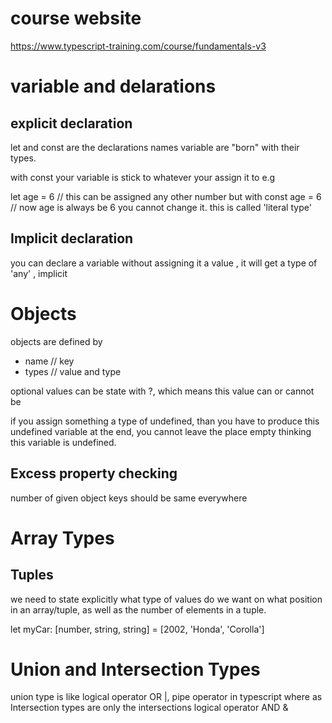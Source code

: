 # course website
https://www.typescript-training.com/course/fundamentals-v3

# variable and delarations

## explicit declaration
let and const are the declarations names
variable are "born" with their types.

with const your variable is stick to whatever your assign it to e.g

let age = 6 // this can be assigned any other number
but with const age = 6 // now age is always be 6 you cannot change it.
this is called 'literal type'

## Implicit declaration

you can declare a variable without assigning it a value , it will get a type of 'any' , implicit

# Objects
objects are defined by 
- name // key
- types // value and type

optional values can be state with ?, which means this value can or cannot be 

if you assign something a type of undefined, than you have to produce this undefined variable at the end, you cannot leave the place empty thinking this variable is undefined.

## Excess property checking

number of given object keys should be same everywhere


# Array Types


## Tuples

we need to state explicitly what type of values do we want on what position in an array/tuple, as well as the number of elements in a tuple.

let myCar: [number, string, string] = [2002, 'Honda', 'Corolla']

# Union and Intersection Types

union type is like logical operator OR |, pipe operator in typescript
where as Intersection types are only the intersections logical operator AND &

